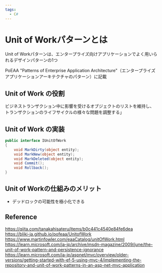 ```yaml
---
tags:  
  - C#
---
```


# Unit of Workパターンとは

Unit of Workパターンは、エンタープライズ向けアプリケーションでよく用いられるデザインパターンの1つ

PoEAA "Patterns of Enterprise Application Architecture"（エンタープライズアプリケーションアーキテクチャのパターン）に記載

## Unit of Work の役割

ビジネストランザクション中に影響を受けるオブジェクトのリストを維持し、<br />
トランザクションのライフサイクルの様々な問題を調整する」

## Unit of Work の実装

```cs
public interface IUnitOfWork
{
    void MarkDirty(object entity);
    void MarkNew(object entity);
    void MarkDeleted(object entity);
    void Commit();
    void Rollback();
}
```

## Unit of Workの仕組みのメリット

- デッドロックの可能性を極小化できる

## Reference
https://qiita.com/tanakahisateru/items/b0c441c4540e84fe6dea
https://bliki-ja.github.io/pofeaa/UnitofWork
https://www.martinfowler.com/eaaCatalog/unitOfWork.html
https://learn.microsoft.com/ja-jp/archive/msdn-magazine/2009/june/the-unit-of-work-pattern-and-persistence-ignorance
https://learn.microsoft.com/ja-jp/aspnet/mvc/overview/older-versions/getting-started-with-ef-5-using-mvc-4/implementing-the-repository-and-unit-of-work-patterns-in-an-asp-net-mvc-application